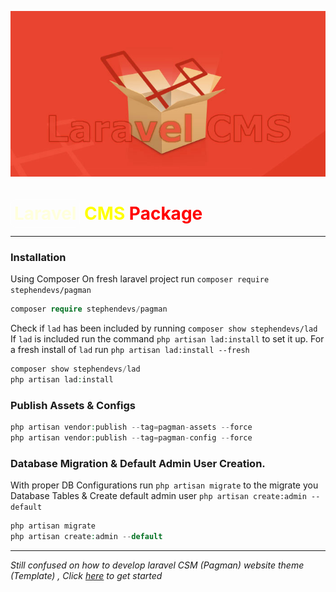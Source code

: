 [![](https://raw.githubusercontent.com/stephendevs/stephendevs/main/pagman/lcms.jpg)](ttps://www.linkedin.com/in/stephendev)

<h1><span style="color:#FFd;border:1px solid white;padding:5px;border-radius:10px;">Laravel</span> <span style="color:yellow;">CMS</span>  <span style="color:red;">Package</span></h1>

---


### Installation
Using Composer On fresh laravel project run `composer require stephendevs/pagman`
```php
composer require stephendevs/pagman
```
Check if `lad` has been included by running `composer show stephendevs/lad` If `lad` is included run the command `php artisan lad:install` to set it up. For a fresh install of `lad` run `php artisan lad:install --fresh`
```php
composer show stephendevs/lad
php artisan lad:install
```
### Publish Assets & Configs

```php
php artisan vendor:publish --tag=pagman-assets --force
php artisan vendor:publish --tag=pagman-config --force
```

### Database Migration & Default Admin User Creation.
With proper DB Configurations run `php artisan migrate` to the migrate you Database Tables & Create default admin user `php artisan create:admin --default`
```php
php artisan migrate
php artisan create:admin --default
```

---
<p><i>Still confused on how to develop laravel CSM (Pagman) website theme (Template) , Click
<a href="https://github.com/stephendevs/pagmanbasicthemedevelopment">here</a>
to get started</i><p>